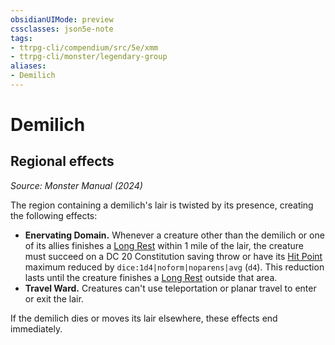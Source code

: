 ```yaml
---
obsidianUIMode: preview
cssclasses: json5e-note
tags:
- ttrpg-cli/compendium/src/5e/xmm
- ttrpg-cli/monster/legendary-group
aliases:
- Demilich
---
```

# Demilich

## Regional effects
_Source: Monster Manual (2024)_

The region containing a demilich's lair is twisted by its presence, creating the following effects:

- **Enervating Domain.** Whenever a creature other than the demilich or one of its allies finishes a [Long Rest](Інструменти%20ДМ/CLI/rules/variant-rules/long-rest-xphb.md) within 1 mile of the lair, the creature must succeed on a DC 20 Constitution saving throw or have its [Hit Point](Інструменти%20ДМ/CLI/rules/variant-rules/hit-points-xphb.md) maximum reduced by `dice:1d4|noform|noparens|avg` (`d4`). This reduction lasts until the creature finishes a [Long Rest](Інструменти%20ДМ/CLI/rules/variant-rules/long-rest-xphb.md) outside that area.  
- **Travel Ward.** Creatures can't use teleportation or planar travel to enter or exit the lair.  

If the demilich dies or moves its lair elsewhere, these effects end immediately.